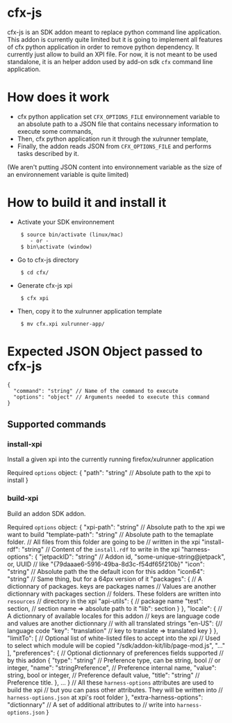 # cfx-js

cfx-js is an SDK addon meant to replace python command line application.
This addon is currently quite limited but it is going to implement all features
of cfx python application in order to remove python dependency.
It currently just allow to build an XPI file.
For now, it is not meant to be used standalone, it is an helper addon used by
add-on sdk `cfx` command line application.


# How does it work

 * cfx python application set `CFX_OPTIONS_FILE` environnement variable to an
   absolute path to a JSON file that contains necessary information to execute
   some commands,
 * Then, cfx python application run it through the xulrunner template,
 * Finally, the addon reads JSON from `CFX_OPTIONS_FILE` and performs tasks
   described by it.

(We aren't putting JSON content into environnement variable as the size of an
 environnement variable is quite limited)


# How to build it and install it

 * Activate your SDK environnement

        $ source bin/activate (linux/mac)
           - or -
        $ bin\activate (window)

 * Go to cfx-js directory

        $ cd cfx/

 * Generate cfx-js xpi

        $ cfx xpi

 * Then, copy it to the xulrunner application template

        $ mv cfx.xpi xulrunner-app/


# Expected JSON Object passed to cfx-js

    {
      "command": "string" // Name of the command to execute
      "options": "object" // Arguments needed to execute this command
    }

## Supported commands

### install-xpi

   Install a given xpi into the currently running firefox/xulrunner application

   Required `options` object:
   {
     "path": "string" // Absolute path to the xpi to install
   }

### build-xpi

  Build an addon SDK addon.

  Required `options` object:
  {
    "xpi-path": "string" // Absolute path to the xpi we want to build
    "template-path": "string" // Absolute path to the temaplate folder.
                           // All files from this folder are going to be
                           // written in the xpi
    "install-rdf": "string" // Content of the `install.rdf` to write in the xpi
    "harness-options": {
      "jetpackID": "string" // Addon id, "some-unique-string@jetpack", or, UUID
                            // like "{79daaae6-5916-49ba-8d3c-f54df65f210b}"
      "icon": "string"   // Absolute path the the default icon for this addon
      "icon64": "string" // Same thing, but for a 64px version of it
      "packages": {      // A dictionnary of packages. keys are packages names
                         // Values are another dictionnary with packages section
                         // folders. These folders are written into `resources`
                         // directory in the xpi
        "api-utils": { // package name
          "test": section, // section name => absolute path to it
          "lib": section
        }
      },
      "locale": { // A dictionnary of available locales for this addon
                  // keys are language code and values are another dictionnary
                  // with all translated strings
        "en-US": {// language code
          "key": "translation" // key to translate => translated key
        }
      },
      "limitTo": [ // Optional list of white-listed files to accept into the xpi
                   // Used to select which module will be copied
        "/sdk/addon-kit/lib/page-mod.js",
        "..."
      ],
      "preferences": { // Optional dictionnary of preferences fields supported
                       // by this addon
        { "type": "string"            // Preference type, can be string, bool
                                      // or integer,
          "name": "stringPreference", // Preference internal name,
          "value": string, bool or integer, // Preference default value,
          "title": "string"           // Preference title.
        },
        ...
      }
      // All these `harness-options` attributes are used to build the xpi
      // but you can pass other attributes. They will be written into
      // `harness-options.json` at xpi's root folder
    },
    "extra-harness-options": "dictionnary" // A set of additional attributes to
                                           // write into `harness-options.json`
  }
